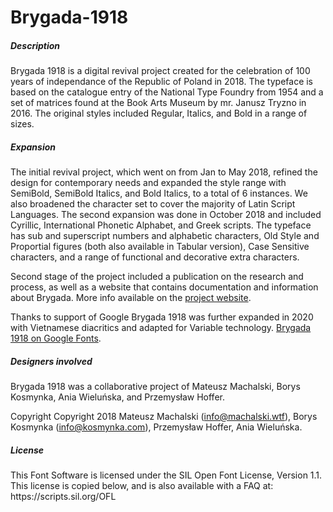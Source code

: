 <h1>Brygada-1918</h1>

<h5>Description</h5>
Brygada 1918 is a digital revival project created for the celebration of 100 years of independance of the Republic of Poland in 2018. The typeface is based on the catalogue entry of the National Type Foundry from 1954 and a set of matrices found at the Book Arts Museum by mr. Janusz Tryzno in 2016. The original styles included Regular, Italics, and Bold in a range of sizes.

<h5>Expansion</h5>
The initial revival project, which went on from Jan to May 2018, refined the design for contemporary needs and expanded the style range with SemiBold, SemiBold Italics, and Bold Italics, to a total of 6 instances. We also broadened the character set to cover the majority of Latin Script Languages. The second expansion was done in October 2018 and included Cyrillic, International Phonetic Alphabet, and Greek scripts. The typeface has sub and superscript numbers and alphabetic characters, Old Style and Proportial figures (both also available in Tabular version), Case Sensitive characters, and a range of functional and decorative extra characters.

Second stage of the project included a publication on the research and process, as well as a website that contains documentation and information about Brygada.
More info available on the [project website](https://brygada1918.eu/?lang=en).

Thanks to support of Google Brygada 1918 was further expanded in 2020 with Vietnamese diacritics and adapted for Variable technology. [Brygada 1918 on Google Fonts](https://fonts.google.com/specimen/Brygada+1918).

<h5>Designers involved</h5>
Brygada 1918 was a collaborative project of Mateusz Machalski, Borys Kosmynka, Ania Wieluńska, and Przemysław Hoffer.

Copyright
Copyright 2018 Mateusz Machalski (info@machalski.wtf), Borys Kosmynka (info@kosmynka.com), Przemysław Hoffer, Ania Wieluńska.

<h5>License</h5>
This Font Software is licensed under the SIL Open Font License, Version 1.1. This license is copied below, and is also available with a FAQ at: https://scripts.sil.org/OFL
